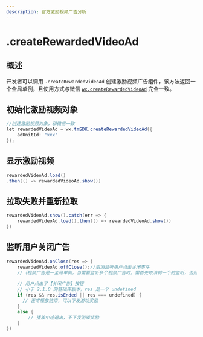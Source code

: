 ```yaml
---
description: 官方激励视频广告分析
---
```


# .createRewardedVideoAd

## 概述

开发者可以调用 `.createRewardedVideoAd` 创建激励视频广告组件，该方法返回一个全局单例，且使用方式与微信 [`wx.createRewardedVideoAd`](https://developers.weixin.qq.com/minigame/dev/api/ad/wx.createRewardedVideoAd.html) 完全一致。

## **初始化激励视频对象**

```java
//创建激励视频对象，和微信一致
let rewardedVideoAd = wx.tmSDK.createRewardedVideoAd({
    adUnitId: "xxx"
});
```

## **显示激励视频**

```java
rewardedVideoAd.load()
.then(() => rewardedVideoAd.show())
```

## **拉取失败并重新拉取**

```java
rewardedVideoAd.show().catch(err => {
    rewardedVideoAd.load().then(() => rewardedVideoAd.show())
})
```

## **监听用户关闭广告**

```java
rewardedVideoAd.onClose(res => {
    rewardedVideoAd.offClose();//取消监听用户点击关闭事件
    //（视频广告是一全局单例，当需要监听多个视频广告时，需首先取消前一个的监听，否则下发奖励可能异常）
    
    // 用户点击了【关闭广告】按钮
    // 小于 2.1.0 的基础库版本，res 是一个 undefined
    if (res && res.isEnded || res === undefined) {
      // 正常播放结束，可以下发游戏奖励
    }
    else {
        // 播放中途退出，不下发游戏奖励
    }
})
```
